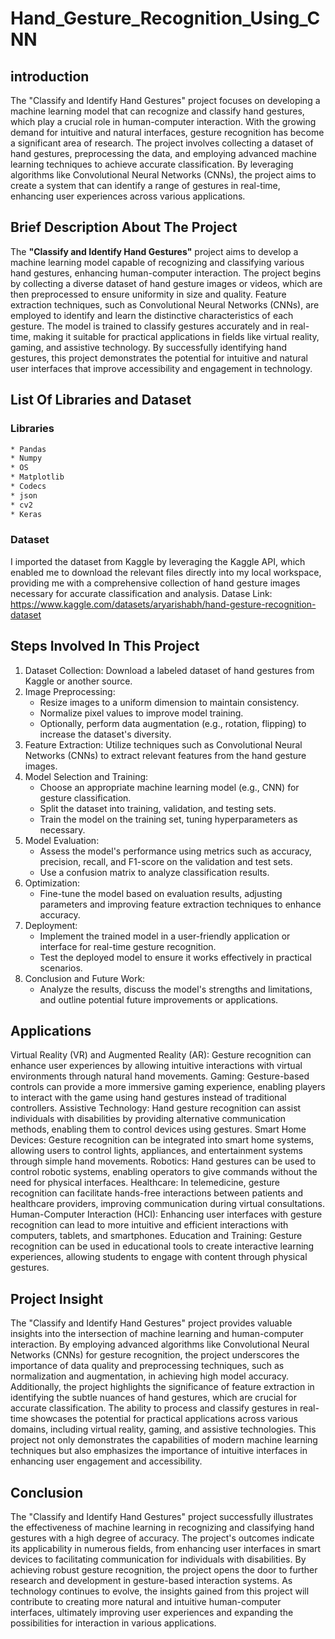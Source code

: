 # Hand_Gesture_Recognition_Using_CNN
## introduction
The "Classify and Identify Hand Gestures" project focuses on developing a machine learning model that can recognize and classify hand gestures, which play a crucial role in human-computer interaction. With the growing demand for intuitive and natural interfaces, gesture recognition has become a significant area of research. The project involves collecting a dataset of hand gestures, preprocessing the data, and employing advanced machine learning techniques to achieve accurate classification. By leveraging algorithms like Convolutional Neural Networks (CNNs), the project aims to create a system that can identify a range of gestures in real-time, enhancing user experiences across various applications.
## Brief Description About The Project
The **"Classify and Identify Hand Gestures"** project aims to develop a machine learning model capable of recognizing and classifying various hand gestures, enhancing human-computer interaction. The project begins by collecting a diverse dataset of hand gesture images or videos, which are then preprocessed to ensure uniformity in size and quality. Feature extraction techniques, such as Convolutional Neural Networks (CNNs), are employed to identify and learn the distinctive characteristics of each gesture. The model is trained to classify gestures accurately and in real-time, making it suitable for practical applications in fields like virtual reality, gaming, and assistive technology. By successfully identifying hand gestures, this project demonstrates the potential for intuitive and natural user interfaces that improve accessibility and engagement in technology.
## List Of Libraries and Dataset
### Libraries
``` bash
* Pandas
* Numpy
* OS
* Matplotlib
* Codecs
* json
* cv2
* Keras
```
### Dataset
I imported the dataset from Kaggle by leveraging the Kaggle API, which enabled me to download the relevant files directly into my local workspace, providing me with a comprehensive collection of hand gesture images necessary for accurate classification and analysis.
Datase Link: https://www.kaggle.com/datasets/aryarishabh/hand-gesture-recognition-dataset
## Steps Involved In This Project
1. Dataset Collection: Download a labeled dataset of hand gestures from Kaggle or another source.
2. Image Preprocessing: 
   * Resize images to a uniform dimension to maintain consistency.
   * Normalize pixel values to improve model training.
   * Optionally, perform data augmentation (e.g., rotation, flipping) to increase the dataset's diversity.
3. Feature Extraction: Utilize techniques such as Convolutional Neural Networks (CNNs) to extract relevant features from the hand gesture images.
4. Model Selection and Training: 
   * Choose an appropriate machine learning model (e.g., CNN) for gesture classification.
   * Split the dataset into training, validation, and testing sets.
   * Train the model on the training set, tuning hyperparameters as necessary.
5. Model Evaluation: 
   * Assess the model's performance using metrics such as accuracy, precision, recall, and F1-score on the validation and test sets.
   * Use a confusion matrix to analyze classification results.
6. Optimization: 
   * Fine-tune the model based on evaluation results, adjusting parameters and improving feature extraction techniques to enhance accuracy.
7. Deployment: 
   * Implement the trained model in a user-friendly application or interface for real-time gesture recognition.
   * Test the deployed model to ensure it works effectively in practical scenarios.
8. Conclusion and Future Work: 
   * Analyze the results, discuss the model's strengths and limitations, and outline potential future improvements or applications.
## Applications
Virtual Reality (VR) and Augmented Reality (AR): Gesture recognition can enhance user experiences by allowing intuitive interactions with virtual environments through natural hand movements.
Gaming: Gesture-based controls can provide a more immersive gaming experience, enabling players to interact with the game using hand gestures instead of traditional controllers.
Assistive Technology: Hand gesture recognition can assist individuals with disabilities by providing alternative communication methods, enabling them to control devices using gestures.
Smart Home Devices: Gesture recognition can be integrated into smart home systems, allowing users to control lights, appliances, and entertainment systems through simple hand movements.
Robotics: Hand gestures can be used to control robotic systems, enabling operators to give commands without the need for physical interfaces.
Healthcare: In telemedicine, gesture recognition can facilitate hands-free interactions between patients and healthcare providers, improving communication during virtual consultations.
Human-Computer Interaction (HCI): Enhancing user interfaces with gesture recognition can lead to more intuitive and efficient interactions with computers, tablets, and smartphones.
Education and Training: Gesture recognition can be used in educational tools to create interactive learning experiences, allowing students to engage with content through physical gestures.
## Project Insight
The "Classify and Identify Hand Gestures" project provides valuable insights into the intersection of machine learning and human-computer interaction. By employing advanced algorithms like Convolutional Neural Networks (CNNs) for gesture recognition, the project underscores the importance of data quality and preprocessing techniques, such as normalization and augmentation, in achieving high model accuracy. Additionally, the project highlights the significance of feature extraction in identifying the subtle nuances of hand gestures, which are crucial for accurate classification. The ability to process and classify gestures in real-time showcases the potential for practical applications across various domains, including virtual reality, gaming, and assistive technologies. This project not only demonstrates the capabilities of modern machine learning techniques but also emphasizes the importance of intuitive interfaces in enhancing user engagement and accessibility.
## Conclusion
The "Classify and Identify Hand Gestures" project successfully illustrates the effectiveness of machine learning in recognizing and classifying hand gestures with a high degree of accuracy. The project's outcomes indicate its applicability in numerous fields, from enhancing user interfaces in smart devices to facilitating communication for individuals with disabilities. By achieving robust gesture recognition, the project opens the door to further research and development in gesture-based interaction systems. As technology continues to evolve, the insights gained from this project will contribute to creating more natural and intuitive human-computer interfaces, ultimately improving user experiences and expanding the possibilities for interaction in various applications.











